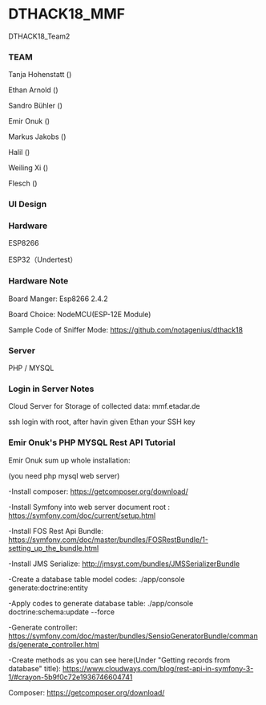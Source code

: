 # DTHACK18_MMF
DTHACK18_Team2

### TEAM

Tanja Hohenstatt ()

Ethan Arnold ()

Sandro Bühler ()

Emir Onuk ()

Markus Jakobs ()

Halil ()

Weiling Xi ()

Flesch ()

### UI Design


### Hardware
ESP8266

ESP32（Undertest） 

### Hardware Note
Board Manger: Esp8266 2.4.2

Board Choice: NodeMCU(ESP-12E Module)

Sample Code of Sniffer Mode: https://github.com/notagenius/dthack18

### Server
PHP / MYSQL 

### Login in Server Notes 
Cloud Server for Storage of collected data: mmf.etadar.de

ssh login with root, after havin given Ethan your SSH key

### Emir Onuk's PHP MYSQL Rest API Tutorial
Emir Onuk sum up whole installation:

(you need php mysql web server)

-Install composer: https://getcomposer.org/download/

-Install Symfony into web server document root : https://symfony.com/doc/current/setup.html

-Install FOS Rest Api Bundle: https://symfony.com/doc/master/bundles/FOSRestBundle/1-setting_up_the_bundle.html

-Install JMS Serialize: http://jmsyst.com/bundles/JMSSerializerBundle

-Create a database table model codes: ./app/console generate:doctrine:entity

-Apply codes to generate database table: ./app/console doctrine:schema:update --force

-Generate controller: https://symfony.com/doc/master/bundles/SensioGeneratorBundle/commands/generate_controller.html

-Create methods as you can see here(Under "Getting records from database" title): https://www.cloudways.com/blog/rest-api-in-symfony-3-1/#crayon-5b9f0c72e1936746604741

Composer: https://getcomposer.org/download/

###
